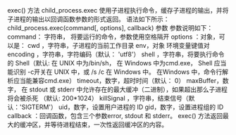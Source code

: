 exec() 方法
child_process.exec 使用子进程执行命令，缓存子进程的输出，并将子进程的输出以回调函数参数的形式返回。
语法如下所示：
child_process.exec(command[, options], callback)
参数
参数说明如下：
command： 字符串， 将要运行的命令，参数使用空格隔开
options ：对象，可以是：
cwd ，字符串，子进程的当前工作目录
env，对象 环境变量键值对
encoding ，字符串，字符编码（默认： 'utf8'）
shell ，字符串，将要执行命令的 Shell（默认: 在 UNIX 中为/bin/sh， 在 Windows 中为cmd.exe， Shell 应当能识别 -c开关在 UNIX 中，或 /s /c 在 Windows 中。 在Windows 中，命令行解析应当能兼容cmd.exe）
timeout，数字，超时时间（默认： 0）
maxBuffer，数字， 在 stdout 或 stderr 中允许存在的最大缓冲（二进制），如果超出那么子进程将会被杀死 （默认: 200*1024）
killSignal ，字符串，结束信号（默认：'SIGTERM'）
uid，数字，设置用户进程的 ID
gid，数字，设置进程组的 ID
callback ：回调函数，包含三个参数error, stdout 和 stderr。
exec() 方法返回最大的缓冲区，并等待进程结束，一次性返回缓冲区的内容。